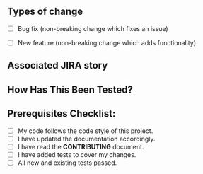 <!--- Provide a general summary of your changes in the Title above -->

## Types of change
<!--- What types of changes does your code introduce? Put an `x` in all the boxes that apply: -->
- [ ] Bug fix (non-breaking change which fixes an issue)
- [ ] New feature (non-breaking change which adds functionality)


## Associated JIRA story
<!--- Add a link to the associated JIRA story-->


## How Has This Been Tested?
<!--- Please describe in detail how you tested your changes. -->
<!--- Include details of your testing environment, and the tests you ran to -->
<!--- see how your change affects other areas of the code, etc. -->


## Prerequisites Checklist:
<!--- Go over all the following points, and put an `x` in all the boxes that apply. -->
<!--- If you're unsure about any of these, then please ask the Technical Lead. -->
- [ ] My code follows the code style of this project.
- [ ] I have updated the documentation accordingly.
- [ ] I have read the **CONTRIBUTING** document.
- [ ] I have added tests to cover my changes.
- [ ] All new and existing tests passed.
